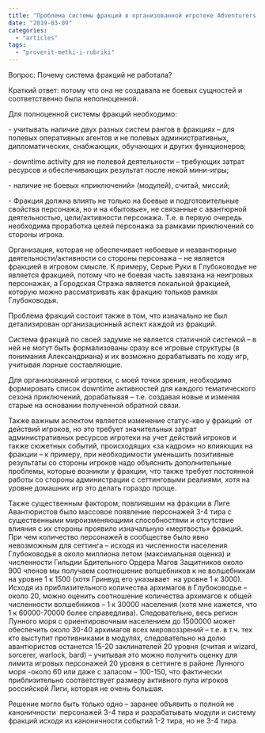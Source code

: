 ```yaml
---
title: "Проблема системы фракций в организованной игротеке Adventurers League"
date: "2019-03-09"
categories: 
  - "articles"
tags: 
  - "proverit-metki-i-rubriki"
---
```


Вопрос: Почему система фракций не работала?

Краткий ответ: потому что она не создавала не боевых сущностей и соответственно была неполноценной.

Для полноценной системы фракций необходимо:

\- учитывать наличие двух разных систем рангов в фракциях – для полевых оперативных агентов и не полевых административных, дипломатических, снабжающих, обучающих и других функционеров;

\- downtime activity для не полевой деятельности – требующих затрат ресурсов и обеспечивающих результат после некой мини-игры;

\- наличие не боевых «приключений» (модулей), считай, миссий;

\- Фракция должна влиять не только на боевые и подготовительные свойства персонажа, но и на «бытовые», не связанные с авантюрной деятельностью, цели/активности персонажа. Т.е. в первую очередь необходима проработка целей персонажа за рамками приключений со стороны игрока.

Организация, которая не обеспечивает небоевые и неавантюрные деятельности/активности со стороны персонажа – не является фракцией в игровом смысле. К примеру, Серые Руки в Глубоководье не является фракцией, потому что не боевая часть завязана на неигровых персонажах, а Городская Стража является локальной фракцией, которую можно рассматривать как фракцию тольков рамках Глубоководья.

Проблема фракций состоит также в том, что изначально не был детализирован организационный аспект каждой из фракций.

Система фракций по своей задумке не является статичной системой – в ней не могут быть формализованы сразу все игровые структуры (в понимания Александриана) и их возможно дорабатывать по ходу игр, учитывая лорные составляющие.

Для организованной игротеки, с моей точки зрения, необходимо формировать список downtime активностей для каждого тематического сезона приключений, дорабатывая – т.е. создавая новые и изменяя старые на основании полученной обратной связи.

Также важным аспектом является изменение статус-кво у фракций  от действий игроков, но это требует значительных затрат административных ресурсов игротеки на учет действий игроков и также сюжетных событий, происходящих «за кадром» но влияющих на фракции – к примеру, при необходимости уменьшить позитивные результаты со стороны игроков надо объяснить дополнительные проблемы, которые возникли у фракции, что также требует постоянной работы со стороны администрации с сеттинговыми реалиями, хотя на уровне домашних игр это делать гораздо проще.

Также существенным фактором, повлиявшим на фракции в Лиге Авантюристов было массовое появление персонажей 3-4 тира с существенными мироизменяющими способностями и отсутствие влияния с их стороны проявило изначальную «мертвость» фракций. При чем количество персонажей в сообществе было явно невозможным для сеттинга – исходя из численности населения Глубоководья в около миллиона летом (максимальная оценка) и численности Гильдии Бдительного Ордера Магов Защитников около 900 членов мы получаем соотношение волшебников к не волшебникам на уровне 1 к 1500 (хотя Гринвуд его указывает  на уровне 1 к 3000). Исходя из приблизительного количества архимагов в Глубоководье – около 20, можно оценить соотношение количества архимагов к общей численности волшебников – 1 к 30000 населения (хотя мне кажется, что 1 к 60000-70000 более справедлива). Следовательно, весь регион Лунного моря с ориентировочным населением до 1500000 может обеспечить около 30-40 архимагов всех мировоззрений – т.е. в т.ч. тех кто выступит противниками в модулях, следовательно на долю авантюристов останется 15-20 заклинателей 20 уровня (считая и wizard, sorcerer, warlock, bard) – учитывая это можно получить оценку для лимита игровых персонажей 20 уровня в сеттинге в районе Лунного моря -около 60 или даже с запасом – 100-150, что фактически приблизительно соответствует размеру активного пула игроков российской Лиги, которая не очень большая.

Решение могло быть только одно – заранее объявить о полной не каноничности  персонажей 3-4 тира и разрабатывать модули и систему фракций исходя из каноничности событий 1-2 тира, но не 3-4 тира.
